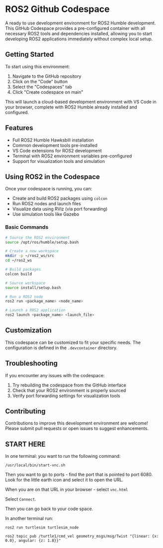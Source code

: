 # ROS2 Github Codespace

A ready to use development environment for ROS2 Humble development. This GitHub Codespace provides a pre-configured container with all necessary ROS2 tools and dependencies installed, allowing you to start developing ROS2 applications immediately without complex local setup.

## Getting Started

To start using this environment:

1. Navigate to the GitHub repository
2. Click on the "Code" button
3. Select the "Codespaces" tab
4. Click "Create codespace on main"

This will launch a cloud-based development environment with VS Code in your browser, complete with ROS2 Humble already installed and configured.

## Features

- Full ROS2 Humble Hawksbill installation
- Common development tools pre-installed
- VS Code extensions for ROS2 development
- Terminal with ROS2 environment variables pre-configured
- Support for visualization tools and simulation

## Using ROS2 in the Codespace

Once your codespace is running, you can:

- Create and build ROS2 packages using `colcon`
- Run ROS2 nodes and launch files
- Visualize data using RViz (via port forwarding)
- Use simulation tools like Gazebo

### Basic Commands

```bash
# Source the ROS2 environment
source /opt/ros/humble/setup.bash

# Create a new workspace
mkdir -p ~/ros2_ws/src
cd ~/ros2_ws

# Build packages
colcon build

# Source workspace
source install/setup.bash

# Run a ROS2 node
ros2 run <package_name> <node_name>

# Launch a ROS2 application
ros2 launch <package_name> <launch_file>
```

## Customization

This codespace can be customized to fit your specific needs. The configuration is defined in the `.devcontainer` directory.

## Troubleshooting

If you encounter any issues with the codespace:

1. Try rebuilding the codespace from the GitHub interface
2. Check that your ROS2 environment is properly sourced
3. Verify port forwarding settings for visualization tools

## Contributing

Contributions to improve this development environment are welcome! Please submit pull requests or open issues to suggest enhancements.

## START HERE
In one terminal:
you want to run the following command:
```
/usr/local/bin/start-vnc.sh
```

Then you want to go to ports - find the port that is pointed to port 6080. Look for the little earth icon and select it to open the URL.

When you are on that URL in your browser - select `vnc.html`

Select `Connect`.

Then you can go back to your code space.

In another terminal run:

`ros2 run turtlesim turtlesim_node`


`ros2 topic pub /turtle1/cmd_vel geometry_msgs/msg/Twist "{linear: {x: 0.0}, angular: {z: 1.8}}"`

